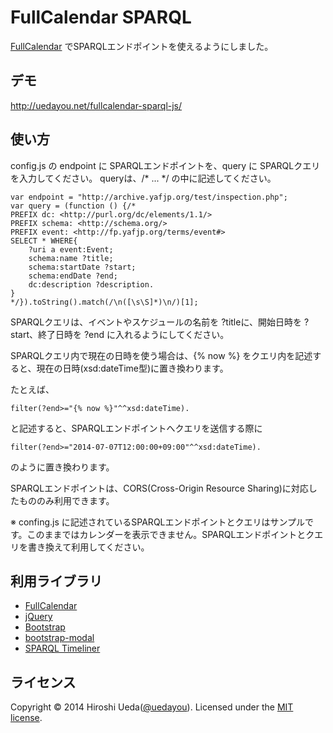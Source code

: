 # FullCalendar SPARQL

[FullCalendar] でSPARQLエンドポイントを使えるようにしました。

## デモ

<http://uedayou.net/fullcalendar-sparql-js/>

## 使い方

config.js の endpoint に SPARQLエンドポイントを、query に SPARQLクエリを入力してください。
queryは、/* ... */ の中に記述してください。

	var endpoint = "http://archive.yafjp.org/test/inspection.php";
	var query = (function () {/*
	PREFIX dc: <http://purl.org/dc/elements/1.1/> 
	PREFIX schema: <http://schema.org/> 
	PREFIX event: <http://fp.yafjp.org/terms/event#> 
	SELECT * WHERE{
		?uri a event:Event;
		schema:name ?title;
		schema:startDate ?start;
		schema:endDate ?end;
		dc:description ?description.
	} 
	*/}).toString().match(/\n([\s\S]*)\n/)[1];

SPARQLクエリは、イベントやスケジュールの名前を ?titleに、開始日時を ?start、終了日時を ?end に入れるようにしてください。

SPARQLクエリ内で現在の日時を使う場合は、{% now %} をクエリ内を記述すると、現在の日時(xsd:dateTime型)に置き換わります。

たとえば、

	filter(?end>="{% now %}"^^xsd:dateTime).

と記述すると、SPARQLエンドポイントへクエリを送信する際に

	filter(?end>="2014-07-07T12:00:00+09:00"^^xsd:dateTime).

のように置き換わります。

SPARQLエンドポイントは、CORS(Cross-Origin Resource Sharing)に対応したもののみ利用できます。

※ confing.js に記述されているSPARQLエンドポイントとクエリはサンプルです。このままではカレンダーを表示できません。SPARQLエンドポイントとクエリを書き換えて利用してください。

## 利用ライブラリ

- [FullCalendar]
- [jQuery]
- [Bootstrap]
- [bootstrap-modal]
- [SPARQL Timeliner]

## ライセンス

Copyright &copy; 2014 Hiroshi Ueda([@uedayou]). Licensed under the [MIT license][mit].

[FullCalendar]:http://arshaw.com/fullcalendar/
[jQuery]:http://jquery.com/
[Bootstrap]:http://getbootstrap.com/
[bootstrap-modal]:https://github.com/jschr/bootstrap-modal
[SPARQL Timeliner]:http://uedayou.net/SPARQLTimeliner/
[MIT]: http://www.opensource.org/licenses/mit-license.php
[@uedayou]:https://twitter.com/uedayou